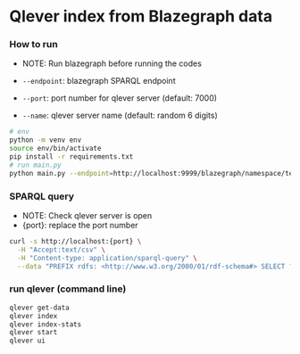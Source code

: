 # Qlever index from Blazegraph data

### How to run

- NOTE: Run blazegraph before running the codes

- `--endpoint`: blazegraph SPARQL endpoint
- `--port`: port number for qlever server (default: 7000)
- `--name`: qlever server name (default: random 6 digits)

```bash
# env
python -m venv env
source env/bin/activate
pip install -r requirements.txt
# run main.py
python main.py --endpoint=http://localhost:9999/blazegraph/namespace/test/sparql --port=7080 --name=test
```

### SPARQL query

- NOTE: Check qlever server is open
- {port}: replace the port number

```bash
curl -s http://localhost:{port} \
  -H "Accept:text/csv" \
  -H "Content-type: application/sparql-query" \
  --data "PREFIX rdfs: <http://www.w3.org/2000/01/rdf-schema#> SELECT ?label WHERE { ?s rdfs:label ?label . } LIMIT 10"
```

### run qlever (command line)

```bash
qlever get-data
qlever index
qlever index-stats
qlever start
qlever ui
```
